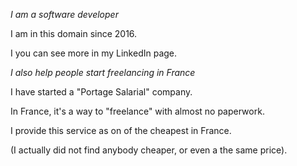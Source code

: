 _I am a software developer_

I am in this domain since 2016. 

I you can see more in my LinkedIn page.


_I also help people start freelancing in France_

I have started a "Portage Salarial" company.
 
In France, it's a way to "freelance" with almost no paperwork.

I provide this service as on of the cheapest in France. 

(I actually did not find anybody cheaper, or even a the same price).